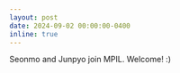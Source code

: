 ```yaml
---
layout: post
date: 2024-09-02 00:00:00-0400
inline: true
---
```


Seonmo and Junpyo join MPIL. Welcome! :)